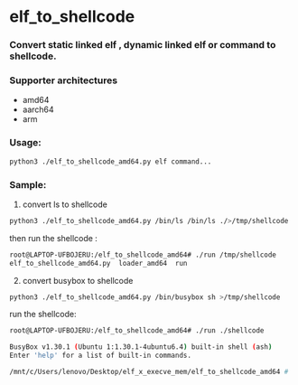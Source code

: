 # elf_to_shellcode

### Convert static linked elf , dynamic linked elf or command to shellcode.

### Supporter **architectures**

- amd64
- aarch64
- arm

### Usage:

```bash
python3 ./elf_to_shellcode_amd64.py elf command...
```

### Sample:

1. convert ls to shellcode 

```bash
python3 ./elf_to_shellcode_amd64.py /bin/ls /bin/ls ./>/tmp/shellcode
```

then run the shellcode :

```bash
root@LAPTOP-UFBOJERU:/elf_to_shellcode_amd64# ./run /tmp/shellcode
elf_to_shellcode_amd64.py  loader_amd64  run
```

2. convert busybox to shellcode 

```bash
python3 ./elf_to_shellcode_amd64.py /bin/busybox sh >/tmp/shellcode
```

run the shellcode:

```bash
root@LAPTOP-UFBOJERU:/elf_to_shellcode_amd64# ./run ./shellcode

BusyBox v1.30.1 (Ubuntu 1:1.30.1-4ubuntu6.4) built-in shell (ash)
Enter 'help' for a list of built-in commands.

/mnt/c/Users/lenovo/Desktop/elf_x_execve_mem/elf_to_shellcode_amd64 #
```

